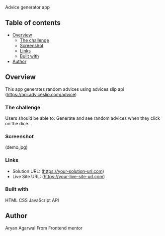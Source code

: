 Advice generator app 



## Table of contents

- [Overview](#overview)
  - [The challenge](#the-challenge)
  - [Screenshot](#screenshot)
  - [Links](#links)
  - [Built with](#built-with)
- [Author](#author)

## Overview

This app generates random advices using advices slip api
(https://api.adviceslip.com/advice)

### The challenge

Users should be able to:
Generate and see random advices when they click on the dice.

### Screenshot

(demo.jpg)

### Links

- Solution URL: (https://your-solution-url.com)
- Live Site URL: (https://your-live-site-url.com)



### Built with

HTML
CSS
JavaScript
API

## Author

Aryan Agarwal
From Frontend mentor
